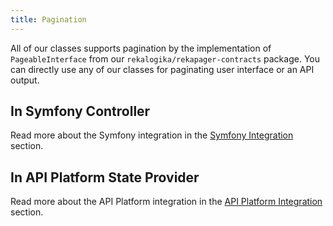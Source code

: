 ```yaml
---
title: Pagination
---
```


All of our classes supports pagination by the implementation of
`PageableInterface` from our `rekalogika/rekapager-contracts` package. You can
directly use any of our classes for paginating user interface or an API output.

## In Symfony Controller

Read more about the Symfony integration in the [Symfony
Integration](../../rekapager/03-framework-integration/01-symfony.md) section.

## In API Platform State Provider

Read more about the API Platform integration in the [API Platform
Integration](../../rekapager/03-framework-integration/02-api-platform.md) section.
